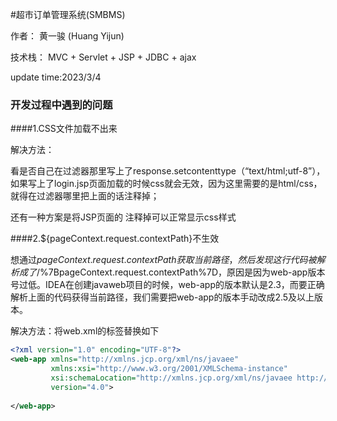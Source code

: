 #超市订单管理系统(SMBMS)

作者： 黄一骏 (Huang Yijun)

技术栈： MVC + Servlet + JSP + JDBC + ajax 

update time:2023/3/4


### 开发过程中遇到的问题

####1.CSS文件加载不出来

解决方法：

看是否自己在过滤器那里写上了response.setcontenttype（“text/html;utf-8”），如果写上了login.jsp页面加载的时候css就会无效，因为这里需要的是html/css，就得在过滤器哪里把上面的话注释掉；

还有一种方案是将JSP页面的 <!DOCTYPE html>注释掉可以正常显示css样式


####2.${pageContext.request.contextPath}不生效

想通过${pageContext.request.contextPath}获取当前路径，然后发现这行代码被解析成了/$%7BpageContext.request.contextPath%7D，原因是因为web-app版本号过低。IDEA在创建javaweb项目的时候，web-app的版本默认是2.3，而要正确解析上面的代码获得当前路径，我们需要把web-app的版本手动改成2.5及以上版本。

解决方法：将web.xml的标签替换如下

```xml
<?xml version="1.0" encoding="UTF-8"?>
<web-app xmlns="http://xmlns.jcp.org/xml/ns/javaee"
         xmlns:xsi="http://www.w3.org/2001/XMLSchema-instance"
         xsi:schemaLocation="http://xmlns.jcp.org/xml/ns/javaee http://xmlns.jcp.org/xml/ns/javaee/web-app_4_0.xsd"
         version="4.0">
         
</web-app>
```
